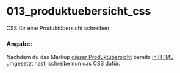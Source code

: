013_produktuebersicht_css
========
CSS für eine Produktübersicht schreiben

### Angabe:

Nachdem du das Markup [dieser Produktübersicht](produktuebersicht.png) bereits [in HTML umgesetzt](../012_produktuebersicht_markup) hast, schreibe nun das CSS dafür.

